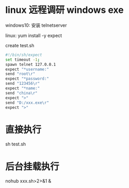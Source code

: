 # linux 远程调研 windows exe

windows10: 安装 telnetserver

linux: yum install -y expect

create test.sh

```sh
#!/bin/sh/expect
set timeout -1;
spawn telnet 127.0.0.1
expect "*username:"
send "root\r"
expect "*password:"
send "123456\r"
expect "*name:"
send "china\r"
expect ">"
send "D:/xxx.exe\r"
expect ">"
```

# 直接执行
sh test.sh

# 后台挂载执行
nohub xxx.sh>2>&1 &
